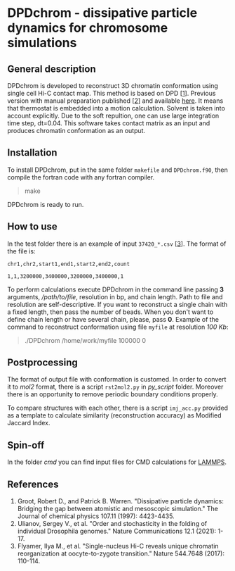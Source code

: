 # DPDchrom - dissipative particle dynamics for chromosome simulations

## General description

DPDchrom is developed to reconstruct 3D chromatin conformation using single cell Hi-C contact map. This method is based on DPD [[1](#references)]. Previous version with manual preparation published [[2](#references)] and available [here](https://github.com/polly-code/DPD_withRemovingBonds). It means that thermostat is embedded into a motion calculation. Solvent is taken into account explicitly. Due to the soft repultion, one can use large integration time step, dt=0.04. This software takes contact matrix as an input and produces chromatin conformation as an output.

## Installation

To install DPDchrom, put in the same folder `makefile` and `DPDchrom.f90`, then compile the fortran code with any fortran compiler. 
> make

DPDchrom is ready to run.

## How to use

In the test folder there is an example of input `37420_*.csv` [[3](#references)]. The format of the file is: 

`chr1,chr2,start1,end1,start2,end2,count`

`1,1,3200000,3400000,3200000,3400000,1`

To perform calculations execute DPDchrom in the command line passing **3** arguments, _/path/to/file_, resolution in bp, and chain length. Path to file and resolution are self-descriptive. If you want to reconstruct a single chain with a fixed length, then pass the number of beads. When you don't want to define chain length or have several chain, please, pass **0**. Example of the command to reconstruct conformation using file `myfile` at resolution _100 Kb_:

> ./DPDchrom /home/work/myfile 100000 0

## Postprocessing

The format of output file with conformation is customed. In order to convert it to _mol2_ format, there is a script `rst2mol2.py` in _py_script_ folder. Moreover there is an opportunity to remove periodic boundary conditions properly.

To compare structures with each other, there is a script `imj_acc.py` provided as a template to calculate similarity (reconstruction accuracy) as Modified Jaccard Index.

## Spin-off

In the folder _cmd_ you can find input files for CMD calculations for [LAMMPS](https://github.com/lammps/lammps).

## References

1. Groot, Robert D., and Patrick B. Warren. "Dissipative particle dynamics: Bridging the gap between atomistic and mesoscopic simulation." The Journal of chemical physics 107.11 (1997): 4423-4435.
2. Ulianov, Sergey V., et al. "Order and stochasticity in the folding of individual Drosophila genomes." Nature Communications 12.1 (2021): 1-17.
3. Flyamer, Ilya M., et al. "Single-nucleus Hi-C reveals unique chromatin reorganization at oocyte-to-zygote transition." Nature 544.7648 (2017): 110-114.
